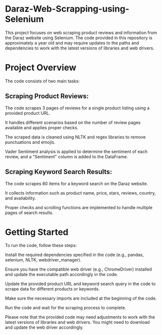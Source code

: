 # Daraz-Web-Scrapping-using-Selenium
This project focuses on web scraping product reviews and information from the Daraz website using Selenium. The code provided in this repository is approximately a year old and may require updates to the paths and dependencies to work with the latest versions of libraries and web drivers.

# Project Overview
The code consists of two main tasks:

## Scraping Product Reviews:
The code scrapes 3 pages of reviews for a single product listing using a provided product URL.

It handles different scenarios based on the number of review pages available and applies proper checks.

The scraped data is cleaned using NLTK and regex libraries to remove punctuations and emojis.

Vader Sentiment analysis is applied to determine the sentiment of each review, and a "Sentiment" column is added to the DataFrame.

## Scraping Keyword Search Results:

The code scrapes 80 items for a keyword search on the Daraz website.

It collects information such as product name, price, stars, reviews, country, and availability.

Proper checks and scrolling functions are implemented to handle multiple pages of search results.

# Getting Started
To run the code, follow these steps:

Install the required dependencies specified in the code (e.g., pandas, selenium, NLTK, webdriver_manager).

Ensure you have the compatible web driver (e.g., ChromeDriver) installed and update the executable path accordingly in the code.

Update the provided product URL and keyword search query in the code to scrape data for different products or keywords.

Make sure the necessary imports are included at the beginning of the code.

Run the code and wait for the scraping process to complete.

Please note that the provided code may need adjustments to work with the latest versions of libraries and web drivers. You might need to download and update the web driver accordingly.
